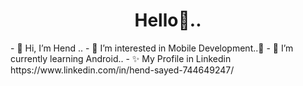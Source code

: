 <html>
<head>
  <style>
    #h{
      text-align:center;
      }
  </style>
</head>
<body>
<h1 id="h">Hello👋..</h1>
- 👋 Hi, I’m Hend ..
- 👀 I’m interested in Mobile Development..📱
- 🌱 I’m currently learning Android..
- ✨ My Profile in Linkedin https://www.linkedin.com/in/hend-sayed-744649247/

</body>
</html>

<!---
HendSayed25/HendSayed25 is a ✨ special ✨ repository because its `README.md` (this file) appears on your GitHub profile.
You can click the Preview link to take a look at your changes.
--->

